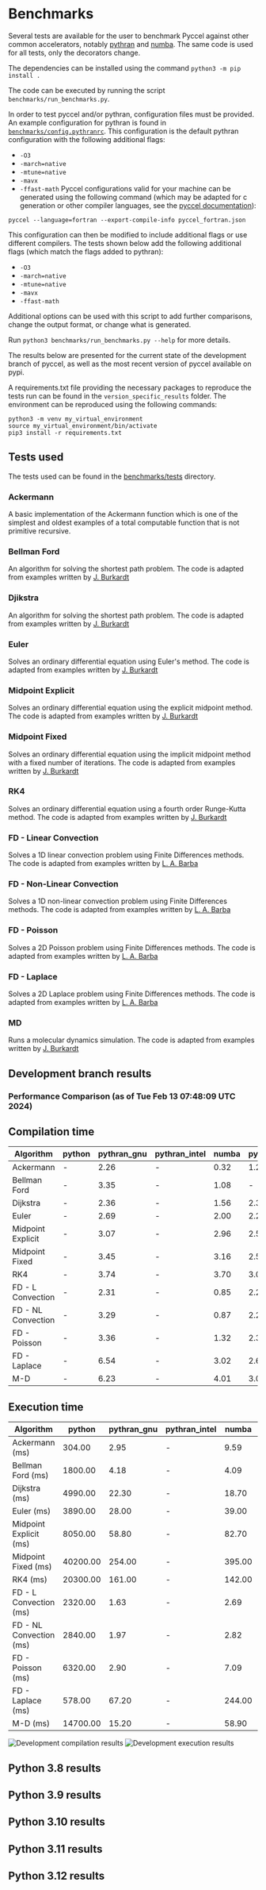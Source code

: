 # Benchmarks

Several tests are available for the user to benchmark Pyccel against other common accelerators, notably [pythran](https://pythran.readthedocs.io/en/latest/) and [numba](https://numba.pydata.org/).
The same code is used for all tests, only the decorators change.

The dependencies can be installed using the command `python3 -m pip install .`

The code can be executed by running the script `benchmarks/run_benchmarks.py`.

In order to test pyccel and/or pythran, configuration files must be provided. An example configuration for pythran is found in [`benchmarks/config.pythranrc`](./benchmarks/config.pythranrc). This configuration is the default pythran configuration with the following additional flags:
- `-O3`
- `-march=native`
- `-mtune=native`
- `-mavx`
- `-ffast-math`
Pyccel configurations valid for your machine can be generated using the following command (which may be adapted for c generation or other compiler languages, see the [pyccel documentation](https://github.com/pyccel/pyccel/blob/master/tutorial/compiler.md)):
```
pyccel --language=fortran --export-compile-info pyccel_fortran.json
```
This configuration can then be modified to include additional flags or use different compilers. The tests shown below add the following additional flags (which match the flags added to pythran):
- `-O3`
- `-march=native`
- `-mtune=native`
- `-mavx`
- `-ffast-math`

Additional options can be used with this script to add further comparisons, change the output format, or change what is generated.

Run `python3 benchmarks/run_benchmarks.py --help` for more details.

The results below are presented for the current state of the development branch of pyccel, as well as the most recent version of pyccel available on pypi.

A requirements.txt file providing the necessary packages to reproduce the tests run can be found in the `version_specific_results` folder.
The environment can be reproduced using the following commands:
```
python3 -m venv my_virtual_environment
source my_virtual_environment/bin/activate
pip3 install -r requirements.txt
```
## Tests used

The tests used can be found in the [benchmarks/tests](./benchmarks/tests) directory.

### Ackermann

A basic implementation of the Ackermann function which is one of the simplest and oldest examples of a total computable function that is not primitive recursive.

### Bellman Ford

An algorithm for solving the shortest path problem. The code is adapted from examples written by [J. Burkardt](https://people.sc.fsu.edu/~jburkardt/py_src/py_src.html)

### Djikstra

An algorithm for solving the shortest path problem. The code is adapted from examples written by [J. Burkardt](https://people.sc.fsu.edu/~jburkardt/py_src/py_src.html)

### Euler

Solves an ordinary differential equation using Euler's method. The code is adapted from examples written by [J. Burkardt](https://people.sc.fsu.edu/~jburkardt/py_src/py_src.html)

### Midpoint Explicit

Solves an ordinary differential equation using the explicit midpoint method. The code is adapted from examples written by [J. Burkardt](https://people.sc.fsu.edu/~jburkardt/py_src/py_src.html)

### Midpoint Fixed

Solves an ordinary differential equation using the implicit midpoint method with a fixed number of iterations. The code is adapted from examples written by [J. Burkardt](https://people.sc.fsu.edu/~jburkardt/py_src/py_src.html)

### RK4

Solves an ordinary differential equation using a fourth order Runge-Kutta method. The code is adapted from examples written by [J. Burkardt](https://people.sc.fsu.edu/~jburkardt/py_src/py_src.html)

### FD - Linear Convection

Solves a 1D linear convection problem using Finite Differences methods. The code is adapted from examples written by [L. A. Barba](https://lorenabarba.com/blog/cfd-python-12-steps-to-navier-stokes/)

### FD - Non-Linear Convection

Solves a 1D non-linear convection problem using Finite Differences methods. The code is adapted from examples written by [L. A. Barba](https://lorenabarba.com/blog/cfd-python-12-steps-to-navier-stokes/)

### FD - Poisson

Solves a 2D Poisson problem using Finite Differences methods. The code is adapted from examples written by [L. A. Barba](https://lorenabarba.com/blog/cfd-python-12-steps-to-navier-stokes/)

### FD - Laplace

Solves a 2D Laplace problem using Finite Differences methods. The code is adapted from examples written by [L. A. Barba](https://lorenabarba.com/blog/cfd-python-12-steps-to-navier-stokes/)

### MD

Runs a molecular dynamics simulation. The code is adapted from examples written by [J. Burkardt](https://people.sc.fsu.edu/~jburkardt/py_src/py_src.html)
## Development branch results
### Performance Comparison (as of Tue Feb 13 07:48:09 UTC 2024)
## Compilation time
Algorithm                 | python                    | pythran_gnu               | pythran_intel             | numba                     | pyccel_fortran_gnu        | pyccel_c_gnu              | pyccel_fortran_intel      | pyccel_c_intel           
------------------------- | ------------------------- | ------------------------- | ------------------------- | ------------------------- | ------------------------- | ------------------------- | ------------------------- | -------------------------
Ackermann                 | -                         | 2.26                      | -                         | 0.32                      | 1.21                      | 1.16                      | -                         | -                        
Bellman Ford              | -                         | 3.35                      | -                         | 1.08                      | -                         | -                         | -                         | -                        
Dijkstra                  | -                         | 2.36                      | -                         | 1.56                      | 2.36                      | 2.48                      | -                         | -                        
Euler                     | -                         | 2.69                      | -                         | 2.00                      | 2.25                      | 2.48                      | -                         | -                        
Midpoint Explicit         | -                         | 3.07                      | -                         | 2.96                      | 2.52                      | 2.78                      | -                         | -                        
Midpoint Fixed            | -                         | 3.45                      | -                         | 3.16                      | 2.56                      | 2.79                      | -                         | -                        
RK4                       | -                         | 3.74                      | -                         | 3.70                      | 3.02                      | 3.19                      | -                         | -                        
FD - L Convection         | -                         | 2.31                      | -                         | 0.85                      | 2.22                      | 2.45                      | -                         | -                        
FD - NL Convection        | -                         | 3.29                      | -                         | 0.87                      | 2.24                      | 2.41                      | -                         | -                        
FD - Poisson              | -                         | 3.36                      | -                         | 1.32                      | 2.37                      | 2.56                      | -                         | -                        
FD - Laplace              | -                         | 6.54                      | -                         | 3.02                      | 2.68                      | 2.91                      | -                         | -                        
M-D                       | -                         | 6.23                      | -                         | 4.01                      | 3.05                      | 3.06                      | -                         | -                        

## Execution time
Algorithm                 | python                    | pythran_gnu               | pythran_intel             | numba                     | pyccel_fortran_gnu        | pyccel_c_gnu              | pyccel_fortran_intel      | pyccel_c_intel           
------------------------- | ------------------------- | ------------------------- | ------------------------- | ------------------------- | ------------------------- | ------------------------- | ------------------------- | -------------------------
Ackermann (ms)            | 304.00                    | 2.95                      | -                         | 9.59                      | 1.54                      | 1.53                      | -                         | -                        
Bellman Ford (ms)         | 1800.00                   | 4.18                      | -                         | 4.09                      | -                         | -                         | -                         | -                        
Dijkstra (ms)             | 4990.00                   | 22.30                     | -                         | 18.70                     | 17.90                     | 30.50                     | -                         | -                        
Euler (ms)                | 3890.00                   | 28.00                     | -                         | 39.00                     | 15.30                     | 142.00                    | -                         | -                        
Midpoint Explicit (ms)    | 8050.00                   | 58.80                     | -                         | 82.70                     | 23.10                     | 280.00                    | -                         | -                        
Midpoint Fixed (ms)       | 40200.00                  | 254.00                    | -                         | 395.00                    | 74.10                     | 1420.00                   | -                         | -                        
RK4 (ms)                  | 20300.00                  | 161.00                    | -                         | 142.00                    | 34.90                     | 485.00                    | -                         | -                        
FD - L Convection (ms)    | 2320.00                   | 1.63                      | -                         | 2.69                      | 1.46                      | 1.62                      | -                         | -                        
FD - NL Convection (ms)   | 2840.00                   | 1.97                      | -                         | 2.82                      | 1.69                      | 2.22                      | -                         | -                        
FD - Poisson (ms)         | 6320.00                   | 2.90                      | -                         | 7.09                      | 2.76                      | 3.82                      | -                         | -                        
FD - Laplace (ms)         | 578.00                    | 67.20                     | -                         | 244.00                    | 62.10                     | 308.00                    | -                         | -                        
M-D (ms)                  | 14700.00                  | 15.20                     | -                         | 58.90                     | 53.60                     | 59.40                     | -                         | -                        

![Development compilation results](./version_specific_results/devel_performance_310_compilation.svg)
![Development execution results](./version_specific_results/devel_performance_310_execution.svg)
## Python 3.8 results
## Python 3.9 results
## Python 3.10 results
## Python 3.11 results
## Python 3.12 results
